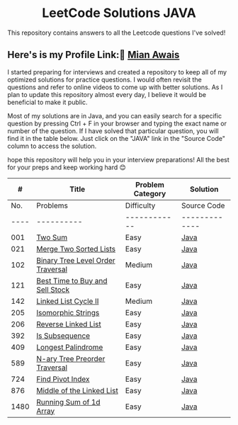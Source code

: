 <h1 align="center"> LeetCode Solutions JAVA </h1>
This repository contains answers to all the Leetcode questions I've solved!

## Here's is my Profile Link:🔗 [Mian Awais](https://leetcode.com/mianawais/)
<!---
<div align="right">

| Problem Category | Count |
| ---------------- | -------- |
| No. | Problems | Difficulty | Source Code | Tags |
|---- |----------|------------|-------------|------|

</div>
--->

<div align="left">

 I started preparing for interviews and created a repository to keep all of my optimized solutions for practice questions. I would often revisit the questions and refer to online videos to come up with better solutions. As I plan to update this repository almost every day, I believe it would be beneficial to make it public.

 Most of my solutions are in Java, and you can easily search for a specific question by pressing Ctrl + F in your browser and typing the exact name or number of the question. If I have solved that particular question, you will find it in the table below. Just click on the "JAVA" link in the "Source Code" column to access the solution.

  hope this repository will help you in your interview preparations! All the best for your preps and keep working hard 😊

</div>



| # | Title | Problem Category | Solution | 
|---| ----- | ---------------- | -------- | 
| No. | Problems | Difficulty | Source Code | 
|---- |----------|------------|-------------|
| 001 | [Two Sum](https://leetcode.com/problems/two-sum/) | Easy | [Java](https://github.com/mianawais99/LeetCode/blob/master/Easy/TwoSum.java) |
| 021 | [Merge Two Sorted Lists](https://leetcode.com/problems/merge-two-sorted-lists/) | Easy | [Java](https://github.com/mianawais99/LeetCode/blob/master/Easy/MergeTwoSortedLists.java) |
| 102 | [Binary Tree Level Order Traversal](https://leetcode.com/problems/binary-tree-level-order-traversal/) | Medium | [Java](https://github.com/mianawais99/LeetCode/blob/master/Medium/BinaryTreeLevelOrderTraversal.java) |
| 121 | [Best Time to Buy and Sell Stock](https://leetcode.com/problems/best-time-to-buy-and-sell-stock/) | Easy | [Java](https://github.com/mianawais99/LeetCode/blob/master/Easy/BestTimetoBuyandSellStock.java) |
| 142 | [Linked List Cycle II](https://leetcode.com/problems/linked-list-cycle-ii) | Medium | [Java](https://github.com/mianawais99/LeetCode/blob/master/Medium/LinkedListCycleII.java) | 
| 205 | [Isomorphic Strings](https://leetcode.com/problems/isomorphic-strings/) | Easy | [Java](https://github.com/mianawais99/LeetCode/blob/master/Easy/IsomorphicStrings.java) |
| 206 | [Reverse Linked List](https://leetcode.com/problems/reverse-linked-list/) | Easy | [Java](https://github.com/mianawais99/LeetCode/blob/master/Easy/ReverseLinkedList.java) |
| 392 | [Is Subsequence](https://leetcode.com/problems/is-subsequence) | Easy | [Java](https://github.com/mianawais99/LeetCode/blob/master/Easy/IsSubsequence.java) |
| 409 | [Longest Palindrome](https://leetcode.com/problems/longest-palindrome/) | Easy | [Java](https://github.com/mianawais99/LeetCode/blob/master/Easy/LongestPalindrome.java) |
| 589 | [N-ary Tree Preorder Traversal](https://leetcode.com/problems/n-ary-tree-preorder-traversal/) | Easy | [Java](https://github.com/mianawais99/LeetCode/blob/master/Easy/N-aryTreePreorderTraversal.java) |
| 724 | [Find Pivot Index](https://leetcode.com/problems/find-pivot-index/) | Easy | [Java](https://github.com/mianawais99/LeetCode/blob/master/Easy/FindPivotIndex.java) |
| 876 | [Middle of the Linked List](https://leetcode.com/problems/middle-of-the-linked-list/) | Easy | [Java](https://github.com/mianawais99/LeetCode/blob/master/Easy/MiddleoftheLinkedList.java) | 
| 1480 | [Running Sum of 1d Array](https://leetcode.com/problems/running-sum-of-1d-array/) | Easy | [Java](https://github.com/mianawais99/LeetCode/blob/master/Easy/RunningSumOf1dArray.java) | 

